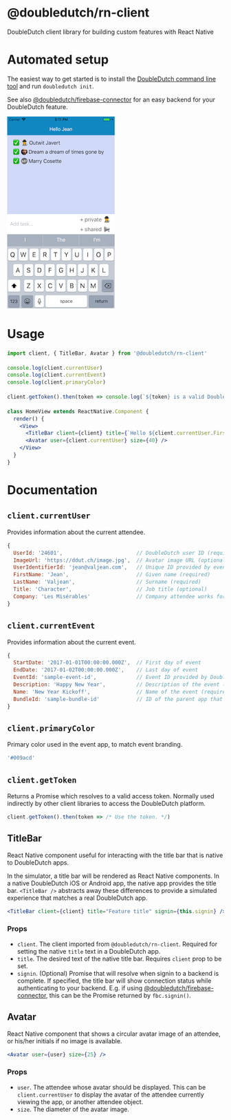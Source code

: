 @doubledutch/rn-client
======================

DoubleDutch client library for building custom features with React Native

# Automated setup

The easiest way to get started is to install the [DoubleDutch command line tool](https://github.com/doubledutch/cli) and run `doubledutch init`.

See also [@doubledutch/firebase-connector](https://github.com/doubledutch/firebase-connector)
for an easy backend for your DoubleDutch feature.

![Screenshot of sample DoubleDutch feature using rn-client](https://github.com/doubledutch/rn-client/raw/master/samples/rn-sample.png)

# Usage

```jsx
import client, { TitleBar, Avatar } from '@doubledutch/rn-client'

console.log(client.currentUser)
console.log(client.currentEvent)
console.log(client.primaryColor)

client.getToken().then(token => console.log(`${token} is a valid DoubleDutch access token, usually used indirectly by other client libraries.`))

class HomeView extends ReactNative.Component {
  render() {
    <View>
      <TitleBar client={client} title={`Hello ${client.currentUser.FirstName}`} />
      <Avatar user={client.currentUser} size={40} />
    </View>
  }
}
```

# Documentation

## `client.currentUser`

Provides information about the current attendee.

```javascript
{
  UserId: '24601',                        // DoubleDutch user ID (required)
  ImageUrl: 'https://ddut.ch/image.jpg',  // Avatar image URL (optional)
  UserIdentifierId: 'jean@valjean.com',   // Unique ID provided by event organizer (required)
  FirstName: 'Jean',                      // Given name (required)
  LastName: 'Valjean',                    // Surname (required)
  Title: 'Character',                     // Job title (optional)
  Company: 'Les Misérables'               // Company attendee works for (optional)
}
```

## `client.currentEvent`

Provides information about the current event.

```javascript
{
  StartDate: '2017-01-01T00:00:00.000Z',  // First day of event
  EndDate: '2017-01-02T00:00:00.000Z',    // Last day of event
  EventId: 'sample-event-id',             // Event ID provided by DoubleDutch (required)
  Description: 'Happy New Year',          // Description of the event (optional)
  Name: 'New Year Kickoff',               // Name of the event (required)
  BundleId: 'sample-bundle-id'            // ID of the parent app that contains this event
}
```

## `client.primaryColor`

Primary color used in the event app, to match event branding.

```javascript
'#009acd'
```

## `client.getToken`

Returns a Promise which resolves to a valid access token.  Normally used
indirectly by other client libraries to access the DoubleDutch platform.

```javascript
client.getToken().then(token => /* Use the token. */)
```

## TitleBar

React Native component useful for interacting with the title bar that is native
to DoubleDutch apps.

In the simulator, a title bar will be rendered as React Native components. In a
native DoubleDutch iOS or Android app, the native app provides the title bar.
`<TitleBar />` abstracts away these differences to provide a simulated
experience that matches a real DoubleDutch app.

```jsx
<TitleBar client={client} title="Feature title" signin={this.signin} />
```

### Props

- `client`. The client imported from `@doubledutch/rn-client`. Required for
  setting the native `title` text in a DoubleDutch app.
- `title`. The desired text of the native title bar. Requires `client` prop to
  be set.
- `signin`. (Optional) Promise that will resolve when signin to a backend is
  complete.  If specified, the title bar will show connection status while 
  authenticating to your backend.  E.g. if using
  [@doubledutch/firebase-connector](https://github.com/doubledutch/firebase-connector),
  this can be the Promise returned by `fbc.signin()`.

## Avatar

React Native component that shows a circular avatar image of an attendee, or
his/her initials if no image is available.

```jsx
<Avatar user={user} size={25} />
```

### Props

- `user`. The attendee whose avatar should be displayed. This can be
  `client.currentUser` to display the avatar of the attendee currently viewing
  the app, or another attendee object.
- `size`. The diameter of the avatar image.